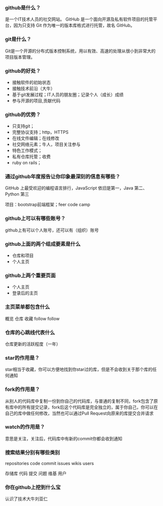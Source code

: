 ### github是什么？

是一个IT技术人员的社交网站。
GitHub 是一个面向开源及私有软件项目的托管平台，因为只支持 Git 作为唯一的版本库格式进行托管，故名 GitHub。

### git是什么？

Git是一个开源的分布式版本控制系统，用以有效、高速的处理从很小到非常大的项目版本管理。

### github的好处？
* 接触软件的初始状态
* 接触技术前沿（大牛）
* 基于git发展过程；IT人员的朋友圈；记录个人（成长）成绩
* 参与开源的项目,贡献代码

### github的优势？
* 只支持git；
* 完整协议支持；http，HTTPS
* 在线文件编辑；在线修改
* 社交网络元素；牛人，项目关注参与
* 特色工作模式；
* 私有仓库托管；收费
* ruby on rails；

### 通过github年度报告让你印象最深刻的信息有哪些？
GitHub 上最受欢迎的编程语言排行，JavaScript 依旧是第一，Java 第二、Python 第三

项目：bootstrap前端框架；feer code camp

### github上可以有哪些账号？
github上有可以个人账号，还可以有（组织）账号

### github上面的两个组成要素是什么
* 仓库和项目
* 个人主页

### github上两个重要页面
* 个人主页
* 登录后的主页

### 主页菜单都包含什么
概览 仓库 收藏 follow follow

### 仓库的心跳线代表什么
仓库更新的活跃程度（一年）

### star的作用是？
star相当于收藏，你可以方便地找到你star过的库，但是不会收到关于那个库的任何通知

### fork的作用是？
从别人的代码库中复制一份到你自己的代码库，与普通的复制不同，fork包含了原有库中的所有提交记录，fork后这个代码库是完全独立的，属于你自己，你可以在自己的库中做任何修改，当然也可以通过Pull Request向原来的库提交合并请求

### watch的作用是？
意思是关注，关注后，代码库中有新的commit你都会收到通知

### 搜索结果分别有哪些类别
repositories code commit issues wikis users

存储库 代码 提交 问题 维基 用户

### 你在github上挖到什么宝

认识了技术大牛刘亚仁
